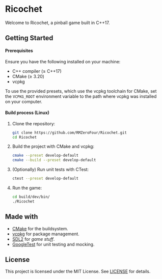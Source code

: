 # Ricochet

Welcome to Ricochet, a pinball game built in C++17.

## Getting Started

#### Prerequisites
Ensure you have the following installed on your machine:
- C++ compiler (≥ C++17)
- CMake (≥ 3.20)
- vcpkg

To use the provided presets, which use the vcpkg toolchain for CMake, set the `VCPKG_ROOT` environment variable to the path where vcpkg was installed on your computer.

#### Build process (Linux)
1. Clone the repository:
	
	```bash
	git clone https://github.com/RMZeroFour/Ricochet.git
	cd Ricochet
	```

2. Build the project with CMake and vcpkg:

	```bash
	cmake --preset develop-default
	cmake --build --preset develop-default
	```

3. (Optionally) Run unit tests with CTest:
	```bash
	ctest --preset develop-default
	```

4. Run the game:

	```bash
	cd build/dev/bin/
	./Ricochet
	```

## Made with

- [CMake](https://cmake.org/) for the buildsystem.
- [vcpkg](https://vcpkg.io/) for package management.
- [SDL2](https://www.libsdl.org/) for _game stuff_.
- [GoogleTest](https://google.github.io/googletest/) for unit testing and mocking.

## License

This project is licensed under the MIT License. See [LICENSE](LICENSE.md) for details.